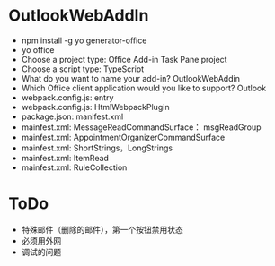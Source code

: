 # OutlookWebAddIn

- npm install -g yo generator-office
- yo office
- Choose a project type: Office Add-in Task Pane project
- Choose a script type: TypeScript
- What do you want to name your add-in? OutlookWebAddin
- Which Office client application would you like to support? Outlook
- webpack.config.js: entry 
- webpack.config.js: HtmlWebpackPlugin
- package.json: manifest.xml
- mainfest.xml: MessageReadCommandSurface： msgReadGroup
- mainfest.xml: AppointmentOrganizerCommandSurface
- mainfest.xml: ShortStrings，LongStrings
- mainfest.xml: ItemRead
- mainfest.xml: RuleCollection


# ToDo

- 特殊邮件（删除的邮件），第一个按钮禁用状态
- 必须用外网
- 调试的问题